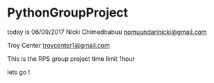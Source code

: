 # PythonGroupProject
today is 06/09/2017
Nicki Chimedbabuu
nomuundarinicki@gmail.com

Troy Center
troycenter1@gmail.com

This is the RPS group project
time limit 1hour

lets go !
